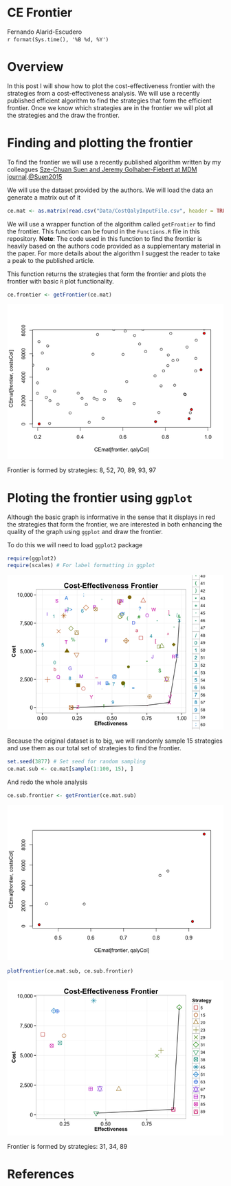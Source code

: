 # CE Frontier
Fernando Alarid-Escudero  
`r format(Sys.time(), '%B %d, %Y')`  



# Overview
In this post I will show how to plot the cost-effectiveness frontier with the strategies from a cost-effectiveness analysis. We will use a recently published efficient algorithm to find the strategies that form the efficient frontier. Once we know which strategies are in the frontier we will plot all the strategies and the draw the frontier.

# Finding and plotting the frontier
To find the frontier we will use a recently published algorithm written by my colleagues [Sze-Chuan Suen and Jeremy Golhaber-Fiebert at MDM journal][@Suen2015].[@Suen2015] 

We will use the dataset provided by the authors. We will load the data an generate a matrix out of it

```r
ce.mat <- as.matrix(read.csv("Data/CostQalyInputFile.csv", header = TRUE))
```

We will use a wrapper function of the algorithm called `getFrontier` to find the frontier. This function can be found in the `Functions.R` file in this repository. **Note**: The code used in this function to find the frontier is heavily based on the authors code provided as a supplementary material in the paper. For more details about the algorithm I suggest the reader to take a peak to the published article.

This function returns the strategies that form the frontier and plots the frontier with basic `R` plot functionality.


```r
ce.frontier <- getFrontier(ce.mat)
```

![](CE-Frontier_files/figure-html/Get-frontier-1.png) 

Frontier is formed by strategies: 8, 52, 70, 89, 93, 97


# Ploting the frontier using `ggplot`
Although the basic graph is informative in the sense that it displays in red the strategies that form the frontier, we are interested in both enhancing the quality of the graph using `ggplot` and draw the frontier.

To do this we will need to load `ggplot2` package

```r
require(ggplot2)
require(scales) # For label formatting in ggplot
```


![](CE-Frontier_files/figure-html/ce-frontier-1.png) 

Because the original dataset is to big, we will randomly sample 15 strategies and use them as our total set of strategies to find the frontier.

```r
set.seed(3877) # Set seed for random sampling
ce.mat.sub <- ce.mat[sample(1:100, 15), ]
```

And redo the whole analysis


```r
ce.sub.frontier <- getFrontier(ce.mat.sub)
```

![](CE-Frontier_files/figure-html/Get-frontier-reduced-1.png) 

```r
plotFrontier(ce.mat.sub, ce.sub.frontier)
```

![](CE-Frontier_files/figure-html/Get-frontier-reduced-2.png) 

Frontier is formed by strategies: 31, 34, 89

[@Suen2015]: http://mdm.sagepub.com/cgi/doi/10.1177/0272989X15583496
# References

